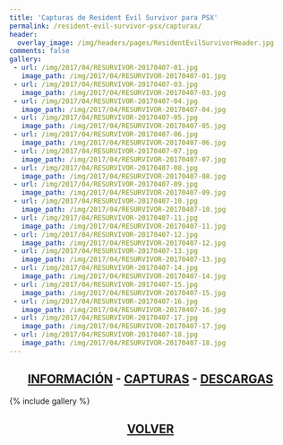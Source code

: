 ```yaml
---
title: 'Capturas de Resident Evil Survivor para PSX'
permalink: /resident-evil-survivor-psx/capturas/
header:
  overlay_image: /img/headers/pages/ResidentEvilSurvivorHeader.jpg
comments: false
gallery:
 - url: /img/2017/04/RESURVIVOR-20170407-01.jpg
   image_path: /img/2017/04/RESURVIVOR-20170407-01.jpg
 - url: /img/2017/04/RESURVIVOR-20170407-03.jpg
   image_path: /img/2017/04/RESURVIVOR-20170407-03.jpg
 - url: /img/2017/04/RESURVIVOR-20170407-04.jpg
   image_path: /img/2017/04/RESURVIVOR-20170407-04.jpg
 - url: /img/2017/04/RESURVIVOR-20170407-05.jpg
   image_path: /img/2017/04/RESURVIVOR-20170407-05.jpg
 - url: /img/2017/04/RESURVIVOR-20170407-06.jpg
   image_path: /img/2017/04/RESURVIVOR-20170407-06.jpg
 - url: /img/2017/04/RESURVIVOR-20170407-07.jpg
   image_path: /img/2017/04/RESURVIVOR-20170407-07.jpg
 - url: /img/2017/04/RESURVIVOR-20170407-08.jpg
   image_path: /img/2017/04/RESURVIVOR-20170407-08.jpg
 - url: /img/2017/04/RESURVIVOR-20170407-09.jpg
   image_path: /img/2017/04/RESURVIVOR-20170407-09.jpg
 - url: /img/2017/04/RESURVIVOR-20170407-10.jpg
   image_path: /img/2017/04/RESURVIVOR-20170407-10.jpg
 - url: /img/2017/04/RESURVIVOR-20170407-11.jpg
   image_path: /img/2017/04/RESURVIVOR-20170407-11.jpg
 - url: /img/2017/04/RESURVIVOR-20170407-12.jpg
   image_path: /img/2017/04/RESURVIVOR-20170407-12.jpg
 - url: /img/2017/04/RESURVIVOR-20170407-13.jpg
   image_path: /img/2017/04/RESURVIVOR-20170407-13.jpg
 - url: /img/2017/04/RESURVIVOR-20170407-14.jpg
   image_path: /img/2017/04/RESURVIVOR-20170407-14.jpg
 - url: /img/2017/04/RESURVIVOR-20170407-15.jpg
   image_path: /img/2017/04/RESURVIVOR-20170407-15.jpg
 - url: /img/2017/04/RESURVIVOR-20170407-16.jpg
   image_path: /img/2017/04/RESURVIVOR-20170407-16.jpg
 - url: /img/2017/04/RESURVIVOR-20170407-17.jpg
   image_path: /img/2017/04/RESURVIVOR-20170407-17.jpg
 - url: /img/2017/04/RESURVIVOR-20170407-18.jpg
   image_path: /img/2017/04/RESURVIVOR-20170407-18.jpg
---
```

<h2 style="text-align: center;"><strong><a href="/resident-evil-survivor-psx/informacion/">INFORMACIÓN</a> - <a href="/resident-evil-survivor-psx/capturas/">CAPTURAS</a> - <a href="/resident-evil-survivor-psx/descargar/">DESCARGAS</a></strong></h2>

{% include gallery %}
<h2 style="text-align: center;"><strong><a href="/resident-evil-survivor-psx/">VOLVER</a></strong></h2>

